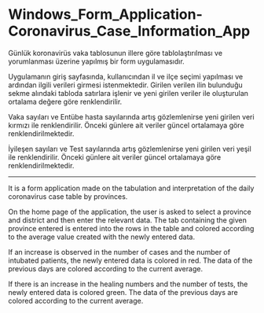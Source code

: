 # Windows_Form_Application-Coronavirus_Case_Information_App

Günlük koronavirüs vaka tablosunun illere göre tablolaştırılması ve yorumlanması üzerine yapılmış bir form uygulamasıdır.

Uygulamanın giriş sayfasında, kullanıcından il ve ilçe seçimi yapılması ve ardından ilgili verileri girmesi istenmektedir. Girilen verilen ilin bulunduğu sekme alındaki tabloda satırlara işlenir ve yeni girilen veriler ile oluşturulan ortalama değere göre renklendirilir.

Vaka sayıları ve Entübe hasta sayılarında artış gözlemlenirse yeni girilen veri kırmızı ile renklendirilir. Önceki günlere ait veriler güncel ortalamaya göre renklendirilmektedir.

İyileşen sayıları ve Test sayılarında artış gözlemlenirse yeni girilen veri yeşil ile renklendirilir. Önceki günlere ait veriler güncel ortalamaya göre renklendirilmektedir.

---------------------------------------------------------------------------------------------------------------------------------------------------------------------------------
It is a form application made on the tabulation and interpretation of the daily coronavirus case table by provinces.

On the home page of the application, the user is asked to select a province and district and then enter the relevant data. The tab containing the given province entered is entered into the rows in the table and colored according to the average value created with the newly entered data.

If an increase is observed in the number of cases and the number of intubated patients, the newly entered data is colored in red. The data of the previous days are colored according to the current average.

If there is an increase in the healing numbers and the number of tests, the newly entered data is colored green. The data of the previous days are colored according to the current average.
